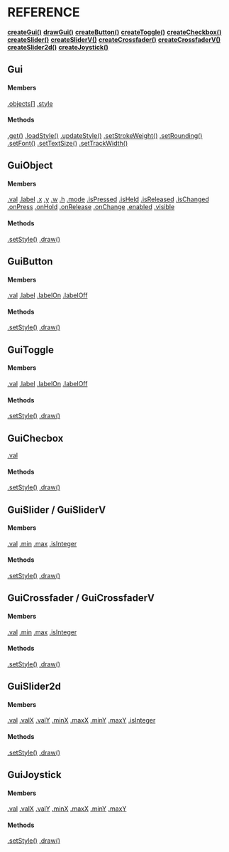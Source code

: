 # REFERENCE

**[createGui()]()**
**[drawGui()]()**
**[createButton()]()**
**[createToggle()]()**
**[createCheckbox()]()**
**[createSlider()]()**
**[createSliderV()]()**
**[createCrossfader()]()**
**[createCrossfaderV()]()**
**[createSlider2d()]()**
**[createJoystick()]()**

## Gui
#### Members
[.objects[]]()
[.style]()

#### Methods
[.get()]()
[.loadStyle()]()
[.updateStyle()]()
[.setStrokeWeight()]()
[.setRounding()]()
[.setFont()]()
[.setTextSize()]()
[.setTrackWidth()]()

## GuiObject
#### Members
[.val]()
[.label]()
[.x]()
[.y]()
[.w]()
[.h]()
[.mode]()
[.isPressed]()
[.isHeld]()
[.isReleased]()
[.isChanged]()
[.onPress]()
[.onHold]()
[.onRelease]()
[.onChange]()
[.enabled]()
[.visible]()

#### Methods
[.setStyle()]()
[.draw()]()

## GuiButton
#### Members
[.val]()
[.label]()
[.labelOn]()
[.labelOff]()

#### Methods
[.setStyle()]()
[.draw()]()

## GuiToggle
#### Members
[.val]()
[.label]()
[.labelOn]()
[.labelOff]()

#### Methods
[.setStyle()]()
[.draw()]()

## GuiChecbox
[.val]()

#### Methods
[.setStyle()]()
[.draw()]()

## GuiSlider / GuiSliderV
#### Members
[.val]()
[.min]()
[.max]()
[.isInteger]()

#### Methods
[.setStyle()]()
[.draw()]()

## GuiCrossfader / GuiCrossfaderV
#### Members
[.val]()
[.min]()
[.max]()
[.isInteger]()

#### Methods
[.setStyle()]()
[.draw()]()

## GuiSlider2d
#### Members
[.val]()
[.valX]()
[.valY]()
[.minX]()
[.maxX]()
[.minY]()
[.maxY]()
[.isInteger]()

#### Methods
[.setStyle()]()
[.draw()]()

## GuiJoystick
#### Members
[.val]()
[.valX]()
[.valY]()
[.minX]()
[.maxX]()
[.minY]()
[.maxY]()

#### Methods
[.setStyle()]()
[.draw()]()